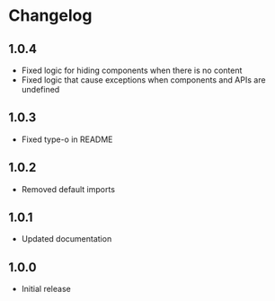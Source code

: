 # Changelog

## 1.0.4

- Fixed logic for hiding components when there is no content
- Fixed logic that cause exceptions when components and APIs are undefined

## 1.0.3

- Fixed type-o in README

## 1.0.2

- Removed default imports

## 1.0.1

- Updated documentation

## 1.0.0

- Initial release